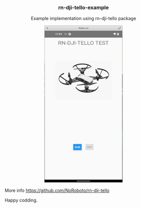 <p align="center">
  <h3 align="center">rn-dji-tello-example</h3>
  <p align="center">
    Example implementation using rn-dji-tello package
  </p>
</p>

<p align="center">
  <a>
    <img src="https://github.com/NoRoboto/rn-dji-tello-example/blob/main/assets/app.png?raw=true" alt="gif1" width=250 height=500>
  </a>
</p>

More info https://github.com/NoRoboto/rn-dji-tello

Happy codding.
